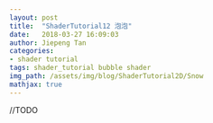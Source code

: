 ```yaml
---
layout: post
title:  "ShaderTutorial12 泡泡"
date:   2018-03-27 16:09:03
author: Jiepeng Tan
categories: 
- shader tutorial
tags: shader_tutorial bubble shader
img_path: /assets/img/blog/ShaderTutorial2D/Snow
mathjax: true
---
```

 
//TODO 

